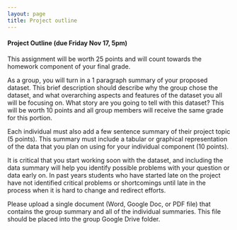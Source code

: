 ```yaml
---
layout: page
title: Project outline
---
```


#### Project Outline (due Friday Nov 17, 5pm)

This assignment will be worth 25 points  and will count towards the homework component of your final grade.

As a group, you will turn in a 1 paragraph summary of your proposed dataset. This brief description should describe why the group chose the dataset, and what overarching aspects and features of the dataset you all will be focusing on. What story are you going to tell with this dataset? This will be worth 10 points and all group members will receive the same grade for this portion.

Each individual must also add a few sentence summary of their project topic (5 points). This summary must include a tabular or graphical representation of the data that you plan on using for your individual component (10 points). 

It is critical that you start working soon with the dataset, and including the data summary will help you identify possible problems with your question or data early on. In past years students who have started late on the project have not identified critical problems or shortcomings until late in the process when it is hard to change and redirect efforts.

Please upload a single document (Word, Google Doc, or PDF file) that contains the group summary and all of the individual summaries. This file should be placed into the group Google Drive folder.
